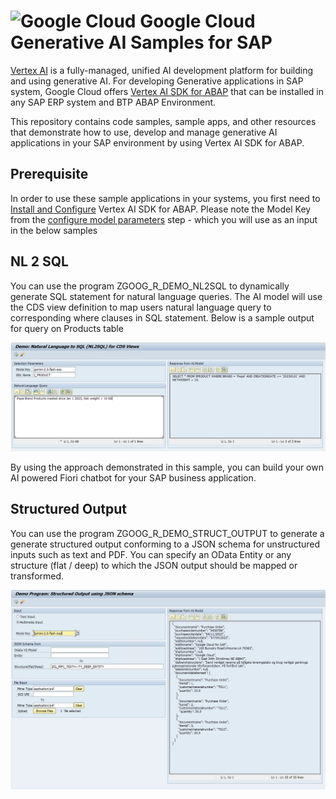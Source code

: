# ![Google Cloud](https://avatars.githubusercontent.com/u/2810941?s=60&v=4) Google Cloud Generative AI Samples for SAP

[Vertex AI](https://cloud.google.com/vertex-ai) is a fully-managed, unified AI development platform for building and using generative AI. For developing Generative applications in SAP system, Google Cloud offers [Vertex AI SDK for ABAP](https://cloud.google.com/solutions/sap/docs/abap-sdk/vertex-ai-sdk/latest/overview) that can be installed in any SAP ERP system and BTP ABAP Environment. 

This repository contains code samples, sample apps, and other resources that demonstrate how to use, develop and manage generative AI applications in your SAP environment by using Vertex AI SDK for ABAP.

## Prerequisite
In order to use these sample applications in your systems, you first need to [Install and Configure](https://cloud.google.com/solutions/sap/docs/abap-sdk/vertex-ai-sdk/latest/install-configure-vertex-ai-sdk-abap) Vertex AI SDK for ABAP. Please note the Model Key from the [configure model parameters](https://cloud.google.com/solutions/sap/docs/abap-sdk/vertex-ai-sdk/latest/install-configure-vertex-ai-sdk-abap#configure-model-generation-parameters) step - which you will use as an input in the below samples


## NL 2 SQL
You can use the program ZGOOG_R_DEMO_NL2SQL to dynamically generate SQL statement for natural language queries. The AI model will use the CDS view definition to map users natural language query to corresponding where clauses in SQL statement. Below is a sample output for query on Products table 

![alt_text](images/NL2SQL.png "NL2SQL Screen")

By using the approach demonstrated in this sample, you can build your own AI powered Fiori chatbot for your SAP business application. 

## Structured Output
You can use the program ZGOOG_R_DEMO_STRUCT_OUTPUT to generate a generate structured output conforming to a JSON schema for unstructured inputs such as text and PDF. You can specify an OData Entity or any structure (flat / deep) to which the JSON output should be mapped or transformed. 

![alt_text](images/Structured_Output.png "Structured Output Screen")

